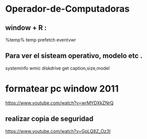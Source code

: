 # Operador-de-Computadoras

## window + R :

%temp%
temp
prefetch
eventvwr

## Para ver el sisteam operativo, modelo etc .
systeminfo
wmic diskdrive get caption,size,model

# formatear pc window 2011 
https://www.youtube.com/watch?v=wrMYDXkZNrQ


## realizar copia de seguridad

https://www.youtube.com/watch?v=GpLQ8Z_Oz3I



